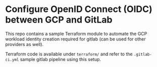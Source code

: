 # Configure OpenID Connect (OIDC) between GCP and GitLab

This repo contains a sample Terraform module to automate the GCP workload identity creation required for gitlab (can be used for other providers as well).

Terraform code is available under `terraform/` and refer to the `.gitlab-ci.yml` sample gitlab pipeline using this setup.
